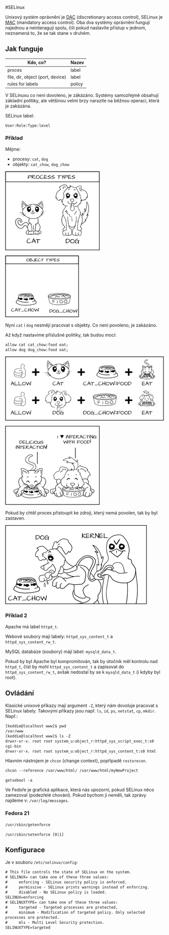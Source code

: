 #SELinux

Unixový systém oprávnění je [DAC][4] (discretionary access control), SELinux je [MAC][5] (mandatory access control). Oba dva systémy oprávnění fungují najednou a neinteragují spolu, čili pokud nastavíte přístup v jednom, neznamená to, že se tak stane v druhém.

## Jak funguje

|Kdo, co?                          | Nazev   |
|----------------------------------|---------|
|proces                            | label   |
|file, dir, object (port, device)  | label   |
|rules for labels                  | policy  |

V SELinuxu co není dovoleno, je zákázáno. Systémy samozřejmě obsahují základní politiky, ale většinou velmi brzy narazíte na běžnou operaci, která je zakázána.

SELinux label:
```
User:Role:Type:level
```

### Příklad

Mějme:
* procesy: `cat`, `dog`
* objekty: `cat_chow`, `dog_chow`


![Procesy cat & dog](img/type-enforcement_01_catdog.png)

![Procesy cat & dog](img/type-enforcement_03_foods.png)


Nyní `cat` i `dog` nesmějí pracovat s objekty. Co není povoleno, je zakázáno.

Až když nastavíme příslušné politiky, tak budou moci:

```
allow cat cat_chow:food eat;
allow dog dog_chow:food eat;
```

![Procesy cat & dog](img/type-enforcement_04_policy.png)

![Procesy cat & dog](img/type-enforcement_02_eat.png)

Pokud by chtěl proces přistoupit ke zdroji, který nemá povolen, tak by byl zastaven.

![Procesy cat & dog](img/type-enforcement_06_tux-dog-leash.png)

### Příklad 2


Apache má label `httpd_t`.

Webové soubory mají labely: `httpd_sys_content_t` a `httpd_sys_content_rw_t`.

MySQL databáze (soubory) májí label: `mysqld_data_t`.

Pokud by byl Apache byl kompromitován, tak by útočník měl kontrolu nad `httpd_t`, číst by mohl
`httpd_sys_content_t` a zapisovat do `httpd_sys_content_rw_t`, avšak nedostal by se k `mysqld_data_t` (i kdyby byl root).

## Ovládání
Klasické unixové příkazy mají argument `-Z`, který nám dovoluje pracovat s SELinux labely. Takovými příkazy jsou např. `ls`, `id`, `ps`, `netstat`, `cp`, `mkdir`. Např.:

```
[keddie@localhost www]$ pwd
/var/www
[keddie@localhost www]$ ls -Z
drwxr-xr-x. root root system_u:object_r:httpd_sys_script_exec_t:s0 cgi-bin
drwxr-xr-x. root root system_u:object_r:httpd_sys_content_t:s0 html
```

Hlavním nástrojem je `chcon` (change context), popřípadě `restorecon`.


```
chcon --reference /var/www/html/ /var/www/html/myNewProject
```

`getsebool -a`

Ve Fedoře je grafická aplikace, která nás upozorní, pokud SELinux něco zamezoval (podezřelé chování). Pokud bychom ji neměli, tak zprávy najdeme v: `/var/log/messages`.

### Fedora 21

```/usr/sbin/getenforce```

```/usr/sbin/setenforce [0|1]```

## Konfigurace

Je v souboru `/etc/selinux/config`:
```
# This file controls the state of SELinux on the system.
# SELINUX= can take one of these three values:
#     enforcing - SELinux security policy is enforced.
#     permissive - SELinux prints warnings instead of enforcing.
#     disabled - No SELinux policy is loaded.
SELINUX=enforcing
# SELINUXTYPE= can take one of these three values:
#     targeted - Targeted processes are protected,
#     minimum - Modification of targeted policy. Only selected processes are protected.
#     mls - Multi Level Security protection.
SELINUXTYPE=targeted
```

[2]: http://youtu.be/MxjenQ31b70 "YT1"
[3]: http://opensource.com/business/13/11/selinux-policy-guide "GUIDE"
[4]: http://cs.wikipedia.org/wiki/Discretionary_Access_Control  "DAC"
[5]: http://cs.wikipedia.org/wiki/Mandatory_access_control "MAC"
